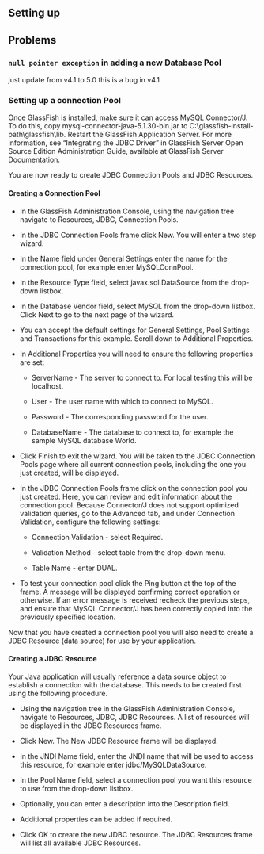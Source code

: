 ## Setting up

## Problems

### ```null pointer exception``` in adding a new Database Pool
just update from v4.1 to 5.0
this is a bug in v4.1

### Setting up a connection Pool

Once GlassFish is installed, make sure it can access MySQL Connector/J. To do this, copy mysql-connector-java-5.1.30-bin.jar to C:\glassfish-install-path\glassfish\lib. Restart the GlassFish Application Server. For more information, see “Integrating the JDBC Driver” in GlassFish Server Open Source Edition Administration Guide, available at GlassFish Server Documentation.

You are now ready to create JDBC Connection Pools and JDBC Resources.

#### Creating a Connection Pool

* In the GlassFish Administration Console, using the navigation tree navigate to Resources, JDBC, Connection Pools.

* In the JDBC Connection Pools frame click New. You will enter a two step wizard.

* In the Name field under General Settings enter the name for the connection pool, for example enter MySQLConnPool.

* In the Resource Type field, select javax.sql.DataSource from the drop-down listbox.

* In the Database Vendor field, select MySQL from the drop-down listbox. Click Next to go to the next page of the wizard.

* You can accept the default settings for General Settings, Pool Settings and Transactions for this example. Scroll down to Additional Properties.

* In Additional Properties you will need to ensure the following properties are set:

	* ServerName - The server to connect to. For local testing this will be localhost.

	* User - The user name with which to connect to MySQL.

	* Password - The corresponding password for the user.

	* DatabaseName - The database to connect to, for example the sample MySQL database World.

* Click Finish to exit the wizard. You will be taken to the JDBC Connection Pools page where all current connection pools, including the one you just created, will be displayed.

* In the JDBC Connection Pools frame click on the connection pool you just created. Here, you can review and edit information about the connection pool. Because Connector/J does not support optimized validation queries, go to the Advanced tab, and under Connection Validation, configure the following settings:

	*  Connection Validation - select Required.

	* Validation Method - select table from the drop-down menu.

	* Table Name - enter DUAL.

* To test your connection pool click the Ping button at the top of the frame. A message will be displayed confirming correct operation or otherwise. If an error message is received recheck the previous steps, and ensure that MySQL Connector/J has been correctly copied into the previously specified location.

Now that you have created a connection pool you will also need to create a JDBC Resource (data source) for use by your application.

#### Creating a JDBC Resource

Your Java application will usually reference a data source object to establish a connection with the database. This needs to be created first using the following procedure.

* Using the navigation tree in the GlassFish Administration Console, navigate to Resources, JDBC, JDBC Resources. A list of resources will be displayed in the JDBC Resources frame.

* Click New. The New JDBC Resource frame will be displayed.

* In the JNDI Name field, enter the JNDI name that will be used to access this resource, for example enter jdbc/MySQLDataSource.

* In the Pool Name field, select a connection pool you want this resource to use from the drop-down listbox.

* Optionally, you can enter a description into the Description field.

*  Additional properties can be added if required.

* Click OK to create the new JDBC resource. The JDBC Resources frame will list all available JDBC Resources.



